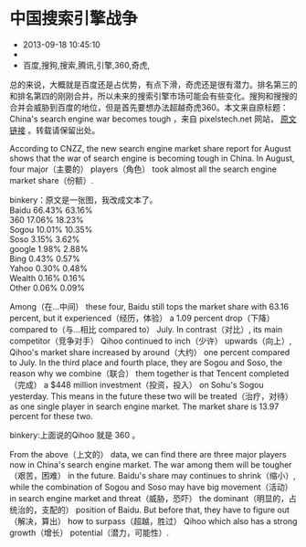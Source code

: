 # 中国搜索引擎战争
- 2013-09-18 10:45:10
- 
- 百度,搜狗,搜索,腾讯,引擎,360,奇虎,

<p>总的来说，大概就是百度还是占优势，有点下滑，奇虎还是很有潜力。排名第三的和排名第四的刚刚合并，所以未来的搜索引擎市场可能会有些变化。搜狗和搜搜的合并会威胁到百度的地位，但是首先要想办法超越奇虎360。本文来自原标题：China's search engine war becomes tough ，来自 pixelstech.net 网站， <a href="http://www.pixelstech.net/article/1379403933-China-s-search-engine-war-becomes-tough" target="_blank" title="中国搜索引擎战争"> 原文链接</a>&nbsp;。转载请保留出处。</p>
<p>According to CNZZ, the new search engine market share report for August shows that the war of search engine is becoming tough in China. In August, four major（主要的） players（角色） took almost all the search engine market share（份额）. </p>
<p>binkery：原文是一张图，我改成文本了。<br />
Baidu 66.43% 63.16%<br />
360  17.06%  18.23%<br />
Sogou  10.01% 10.35%<br />
Soso 3.15% 3.62%<br />
google 1.98% 2.88%<br />
Bing 0.43% 0.57%<br />
Yahoo 0.30% 0.48%<br />
Wealth 0.16% 0.16%<br />
Other 0.06% 0.09%<br />
</p>
<p>
Among（在...中间） these four, Baidu still tops the market share with 63.16 percent, but it experienced（经历，体验） a 1.09 percent drop（下降） compared to（与...相比 compared to） July. In contrast（对比）, its main competitor（竞争对手） Qihoo continued to inch（少许） upwards（向上）, Qihoo's market share increased by around（大约） one percent compared to July. In the third place and fourth place, they are Sogou and Soso, the reason why we combine（联合） them together is that Tencent completed（完成） a $448 million investment（投资，投入） on Sohu's Sogou yesterday. This means in the future these two will be treated（治疗，对待） as one single player in search engine market. The market share is 13.97 percent for these two. </p><p>binkery:上面说的Qihoo 就是 360 。</p>
<p>
From the above（上文的） data, we can find there are three major players now in China's search engine market. The war among them will be tougher（艰苦，困难） in the future. Baidu's share may continues to shrink（缩小）, while the combination of Sogou and Soso may have big movement（活动） in search engine market and threat（威胁，恐吓） the dominant（明显的，占统治的，支配的） position of Baidu. But before that, they have to figure out（解决，算出） how to surpass（超越，胜过） Qihoo which also has a strong growth（增长） potential（潜力，可能性）.</p>